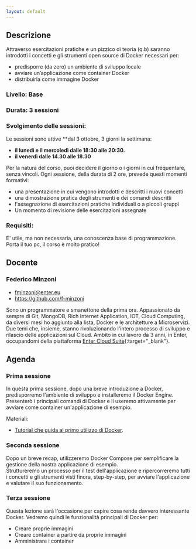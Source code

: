 ```yaml
---
layout: default
---
```


## Descrizione
Attraverso esercitazioni pratiche e un pizzico di teoria (q.b) saranno introdotti i concetti e gli strumenti open source di Docker necessari per:

- predisporre (da zero) un ambiente di sviluppo locale  
- avviare un’applicazione come container Docker  
- distribuirla come immagine Docker

### Livello: Base

### Durata: 3 sessioni
 
### Svolgimento delle sessioni: 
Le sessioni sono attive **dal 3 ottobre, 3 giorni la settimana:  

- **il lunedì e il mercoledì dalle 18:30 alle 20:30.**  
- **il venerdì dalle 14.30 alle 18.30**

Per la natura del corso, puoi decidere il giorno o i giorni in cui frequentare, senza vincoli.
Ogni sessione, della durata di 2 ore, prevede questi momenti formativi:

- una presentazione in cui vengono introdotti e descritti i nuovi concetti  
- una dimostrazione pratica degli strumenti e dei comandi descritti  
- l'assegnazione di esercitazioni pratiche individuali o a piccoli gruppi  
- Un momento di revisione delle esercitazioni assegnate
 
### Requisiti:
 
E' utile, ma non necessaria, una conoscenza base di programmazione.  
Porta il tuo pc, il corso è molto pratico!

## Docente

### Federico Minzoni

- fminzoni@enter.eu 
- https://github.com/f-minzoni

Sono un programmatore e smanettone della prima ora. Appassionato da sempre di Git, MongoDB, Rich Internet Application, IOT, Cloud Computing, da diversi mesi ho aggiunto alla lista, Docker e le architetture a Microservizi. Due temi che, insieme, stanno rivoluzionando l'intero processo di sviluppo e rilascio delle applicazioni sul Cloud. Ambito in cui lavoro da 3 anni, in Enter, occupandomi della piattaforma [Enter Cloud Suite](http://www.entercloudsuite.com){:target="_blank"}.

## Agenda

### Prima sessione
 
In questa prima sessione, dopo una breve introduzione a Docker, predisporremo l'ambiente di sviluppo e installeremo il Docker Engine. Presenterò i principali comandi di Docker e li useremo attivamente per avviare come container un'applicazione di esempio.  

Materiali:  

- [Tutorial che guida al primo utilizzo di Docker](https://log-ed.github.io/docker-get-started/sessione1).

### Seconda sessione

Dopo un breve recap, utilizzeremo Docker Compose per semplificare la gestione della nostra applicazione di esempio.  
Struttureremo un processo per il test dell'applicazione e ripercorreremo tutti i concetti e gli strumenti visti finora, step-by-step, per avviare l'applicazione e valutare il suo funzionamento.

### Terza sessione

Questa lezione sarà l'occasione per capire cosa rende davvero interessante Docker. Vedremo quindi le funzionalità principali di Docker per:  
-  Creare proprie immagini
-  Creare container a partire da proprie immagini
-  Amministrare i container


